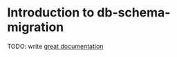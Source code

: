 # Introduction to db-schema-migration

TODO: write [great documentation](http://jacobian.org/writing/what-to-write/)
